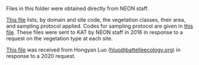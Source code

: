 Files in this folder were obtained directly from NEON staff.

[This file](https://github.com/EcoClimLab/vertical-thermal-review/blob/master/NEON_height_profiles/data/site_data/tosDistributedPlotSamplingNlcdClass.csv) lists, by domain and site code, the vegetation classes, their area, and sampling protocol applied. Codes for sampling protocol are given in [this file](https://github.com/EcoClimLab/vertical-thermal-review/blob/master/NEON_height_profiles/data/site_data/moduleCodes.xlsx). These files were sent to KAT by NEON staff in 2016 in response to a request on the vegetation type at each site. 

[This file](https://github.com/EcoClimLab/vertical-thermal-review/blob/master/NEON_height_profiles/data/site_data/TIS%20site%20metadata_20190403_forNOAA.xlsx) was received from Hongyan Luo (<hluo@battelleecology.org>) in response to a 2020 request.

